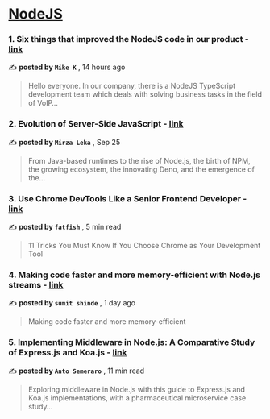 
<h1><a href=https://medium.com/tag/nodejs/recommended target="_blank" rel="noopener noreferrer">NodeJS</a></h1>
<h3>1. Six things that improved the NodeJS code in our product - <a href=https://medium.com/@kabanov.mike/six-things-that-improved-the-nodejs-code-in-our-product-d232bd7ad7dd?source=tag_recommended_feed---------0-84----------nodejs----------f29ae197_640c_480c_8338_b1b5d6960176------- target="_blank" rel="noopener noreferrer">link</a></h3>

✍️ **posted by `Mike K`** <date> , 14 hours ago</date>

<blockquote>Hello everyone. In our company, there is a NodeJS TypeScript development team which deals with solving business tasks in the field of VoIP…</blockquote>

<h3>2. Evolution of Server-Side JavaScript - <a href=https://medium.com/itnext/evolution-of-server-side-javascript-314a8d408da4?source=tag_recommended_feed---------1-107----------nodejs----------f29ae197_640c_480c_8338_b1b5d6960176------- target="_blank" rel="noopener noreferrer">link</a></h3>

✍️ **posted by `Mirza Leka`** <date> , Sep 25</date>

<blockquote>From Java-based runtimes to the rise of Node.js, the birth of NPM, the growing ecosystem, the innovating Deno, and the emergence of the…</blockquote>

<h3>3. Use Chrome DevTools Like a Senior Frontend Developer - <a href=https://medium.com/javascript-in-plain-english/use-chrome-devtools-like-a-senior-frontend-developer-97ad3ee47647?source=tag_recommended_feed---------2-85----------nodejs----------f29ae197_640c_480c_8338_b1b5d6960176------- target="_blank" rel="noopener noreferrer">link</a></h3>

✍️ **posted by `fatfish`** <date> , 5 min read</date>

<blockquote>11 Tricks You Must Know If You Choose Chrome as Your Development Tool</blockquote>

<h3>4. Making code faster and more memory-efficient with Node.js streams - <a href=https://medium.com/@shindesumit217/making-code-faster-and-more-memory-efficient-with-node-js-streams-6a7ebececb72?source=tag_recommended_feed---------3-84----------nodejs----------f29ae197_640c_480c_8338_b1b5d6960176------- target="_blank" rel="noopener noreferrer">link</a></h3>

✍️ **posted by `sumit shinde`** <date> , 1 day ago</date>

<blockquote>Making code faster and more memory-efficient</blockquote>

<h3>5. Implementing Middleware in Node.js: A Comparative Study of Express.js and Koa.js - <a href=https://medium.com/bitsrc/implementing-middleware-in-node-js-a-comparative-study-of-express-js-and-koa-js-a93f2ebd867c?source=tag_recommended_feed---------4-107----------nodejs----------f29ae197_640c_480c_8338_b1b5d6960176------- target="_blank" rel="noopener noreferrer">link</a></h3>

✍️ **posted by `Anto Semeraro`** <date> , 11 min read</date>

<blockquote>Exploring middleware in Node.js with this guide to Express.js and Koa.js implementations, with a pharmaceutical microservice case study…</blockquote>


